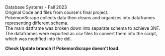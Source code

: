 Database Systems - Fall 2023  
Original Code and files from course's final project.  
PokemonScrape collects data then cleans and organizes into dataframes representing different schema.  
The main datframe was broken down into separate schema to achieve 3NF.  
The dataframes were exported as csv files to convert them into the script, which was modified into the ddl.
  
<b>Check Update branch if PokemonScrape doesn't load.</b>
